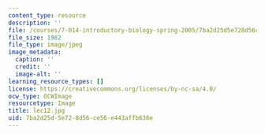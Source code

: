 ```yaml
---
content_type: resource
description: ''
file: /courses/7-014-introductory-biology-spring-2005/7ba2d25d5e728d56ce56e443affb636e_lec12.jpg
file_size: 1982
file_type: image/jpeg
image_metadata:
  caption: ''
  credit: ''
  image-alt: ''
learning_resource_types: []
license: https://creativecommons.org/licenses/by-nc-sa/4.0/
ocw_type: OCWImage
resourcetype: Image
title: lec12.jpg
uid: 7ba2d25d-5e72-8d56-ce56-e443affb636e
---
```

